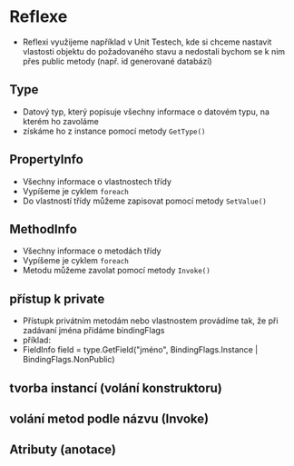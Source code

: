 # Reflexe
* Reflexi využijeme například v Unit Testech, kde si chceme nastavit vlastosti objektu do požadovaného stavu a nedostali bychom se k nim přes public metody (např. id generované databází)
## Type
* Datový typ, který popisuje všechny informace o datovém typu, na kterém ho zavoláme
* získáme ho z instance pomocí metody `GetType()`
## PropertyInfo
* Všechny informace o vlastnostech třídy
* Vypíšeme je cyklem `foreach`
* Do vlastností třídy můžeme zapisovat pomocí metody `SetValue()`
## MethodInfo
* Všechny informace o metodách třídy
* Vypíšeme je cyklem `foreach`
* Metodu můžeme zavolat pomocí metody `Invoke()`
## přístup k private
* Přístupk privátním metodám nebo vlastnostem provádíme tak, že při zadávaní jména přidáme bindingFlags
* příklad:
* FieldInfo field = type.GetField("jméno", BindingFlags.Instance | BindingFlags.NonPublic) 
## tvorba instancí (volání konstruktoru)
## volání metod podle názvu (Invoke)
## Atributy (anotace)
